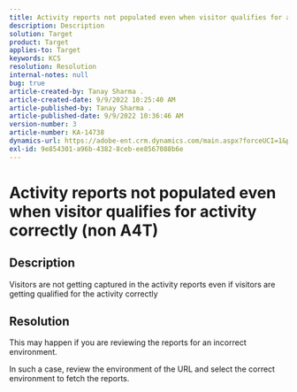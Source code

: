 ```yaml
---
title: Activity reports not populated even when visitor qualifies for activity correctly (non A4T)
description: Description
solution: Target
product: Target
applies-to: Target
keywords: KCS
resolution: Resolution
internal-notes: null
bug: true
article-created-by: Tanay Sharma .
article-created-date: 9/9/2022 10:25:40 AM
article-published-by: Tanay Sharma .
article-published-date: 9/9/2022 10:36:46 AM
version-number: 3
article-number: KA-14738
dynamics-url: https://adobe-ent.crm.dynamics.com/main.aspx?forceUCI=1&pagetype=entityrecord&etn=knowledgearticle&id=20c1b4bc-2930-ed11-9db1-002248086735
exl-id: 9e854301-a96b-4382-8ceb-ee8567088b6e
---
```

# Activity reports not populated even when visitor qualifies for activity correctly (non A4T)

## Description


Visitors are not getting captured in the activity reports even if visitors are getting qualified for the activity correctly


## Resolution


This may happen if you are reviewing the reports for an incorrect environment.



In such a case, review the environment of the URL and select the correct environment to fetch the reports.
